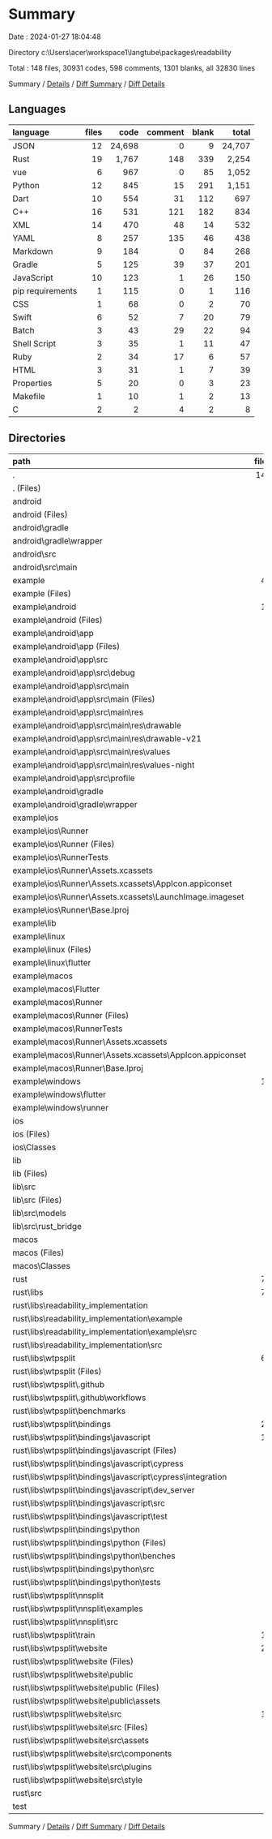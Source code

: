 # Summary

Date : 2024-01-27 18:04:48

Directory c:\\Users\\acer\\workspace1\\langtube\\packages\\readability

Total : 148 files,  30931 codes, 598 comments, 1301 blanks, all 32830 lines

Summary / [Details](details.md) / [Diff Summary](diff.md) / [Diff Details](diff-details.md)

## Languages
| language | files | code | comment | blank | total |
| :--- | ---: | ---: | ---: | ---: | ---: |
| JSON | 12 | 24,698 | 0 | 9 | 24,707 |
| Rust | 19 | 1,767 | 148 | 339 | 2,254 |
| vue | 6 | 967 | 0 | 85 | 1,052 |
| Python | 12 | 845 | 15 | 291 | 1,151 |
| Dart | 10 | 554 | 31 | 112 | 697 |
| C++ | 16 | 531 | 121 | 182 | 834 |
| XML | 14 | 470 | 48 | 14 | 532 |
| YAML | 8 | 257 | 135 | 46 | 438 |
| Markdown | 9 | 184 | 0 | 84 | 268 |
| Gradle | 5 | 125 | 39 | 37 | 201 |
| JavaScript | 10 | 123 | 1 | 26 | 150 |
| pip requirements | 1 | 115 | 0 | 1 | 116 |
| CSS | 1 | 68 | 0 | 2 | 70 |
| Swift | 6 | 52 | 7 | 20 | 79 |
| Batch | 3 | 43 | 29 | 22 | 94 |
| Shell Script | 3 | 35 | 1 | 11 | 47 |
| Ruby | 2 | 34 | 17 | 6 | 57 |
| HTML | 3 | 31 | 1 | 7 | 39 |
| Properties | 5 | 20 | 0 | 3 | 23 |
| Makefile | 1 | 10 | 1 | 2 | 13 |
| C | 2 | 2 | 4 | 2 | 8 |

## Directories
| path | files | code | comment | blank | total |
| :--- | ---: | ---: | ---: | ---: | ---: |
| . | 148 | 30,931 | 598 | 1,301 | 32,830 |
| . (Files) | 8 | 116 | 47 | 41 | 204 |
| android | 5 | 82 | 63 | 39 | 184 |
| android (Files) | 3 | 74 | 63 | 37 | 174 |
| android\\gradle | 1 | 5 | 0 | 1 | 6 |
| android\\gradle\\wrapper | 1 | 5 | 0 | 1 | 6 |
| android\\src | 1 | 3 | 0 | 1 | 4 |
| android\\src\\main | 1 | 3 | 0 | 1 | 4 |
| example | 45 | 1,447 | 270 | 277 | 1,994 |
| example (Files) | 3 | 33 | 88 | 26 | 147 |
| example\\android | 12 | 159 | 51 | 33 | 243 |
| example\\android (Files) | 3 | 39 | 0 | 9 | 48 |
| example\\android\\app | 8 | 115 | 51 | 23 | 189 |
| example\\android\\app (Files) | 1 | 55 | 5 | 13 | 73 |
| example\\android\\app\\src | 7 | 60 | 46 | 10 | 116 |
| example\\android\\app\\src\\debug | 1 | 3 | 4 | 1 | 8 |
| example\\android\\app\\src\\main | 5 | 54 | 38 | 8 | 100 |
| example\\android\\app\\src\\main (Files) | 1 | 28 | 6 | 2 | 36 |
| example\\android\\app\\src\\main\\res | 4 | 26 | 32 | 6 | 64 |
| example\\android\\app\\src\\main\\res\\drawable | 1 | 4 | 7 | 2 | 13 |
| example\\android\\app\\src\\main\\res\\drawable-v21 | 1 | 4 | 7 | 2 | 13 |
| example\\android\\app\\src\\main\\res\\values | 1 | 9 | 9 | 1 | 19 |
| example\\android\\app\\src\\main\\res\\values-night | 1 | 9 | 9 | 1 | 19 |
| example\\android\\app\\src\\profile | 1 | 3 | 4 | 1 | 8 |
| example\\android\\gradle | 1 | 5 | 0 | 1 | 6 |
| example\\android\\gradle\\wrapper | 1 | 5 | 0 | 1 | 6 |
| example\\ios | 8 | 229 | 4 | 13 | 246 |
| example\\ios\\Runner | 7 | 222 | 2 | 9 | 233 |
| example\\ios\\Runner (Files) | 2 | 13 | 0 | 3 | 16 |
| example\\ios\\RunnerTests | 1 | 7 | 2 | 4 | 13 |
| example\\ios\\Runner\\Assets.xcassets | 3 | 148 | 0 | 4 | 152 |
| example\\ios\\Runner\\Assets.xcassets\\AppIcon.appiconset | 1 | 122 | 0 | 1 | 123 |
| example\\ios\\Runner\\Assets.xcassets\\LaunchImage.imageset | 2 | 26 | 0 | 3 | 29 |
| example\\ios\\Runner\\Base.lproj | 2 | 61 | 2 | 2 | 65 |
| example\\lib | 1 | 52 | 1 | 8 | 61 |
| example\\linux | 5 | 94 | 27 | 38 | 159 |
| example\\linux (Files) | 3 | 86 | 18 | 27 | 131 |
| example\\linux\\flutter | 2 | 8 | 9 | 11 | 28 |
| example\\macos | 6 | 444 | 5 | 16 | 465 |
| example\\macos\\Flutter | 1 | 6 | 3 | 4 | 13 |
| example\\macos\\Runner | 4 | 431 | 0 | 8 | 439 |
| example\\macos\\Runner (Files) | 2 | 20 | 0 | 6 | 26 |
| example\\macos\\RunnerTests | 1 | 7 | 2 | 4 | 13 |
| example\\macos\\Runner\\Assets.xcassets | 1 | 68 | 0 | 1 | 69 |
| example\\macos\\Runner\\Assets.xcassets\\AppIcon.appiconset | 1 | 68 | 0 | 1 | 69 |
| example\\macos\\Runner\\Base.lproj | 1 | 343 | 0 | 1 | 344 |
| example\\windows | 10 | 436 | 94 | 143 | 673 |
| example\\windows\\flutter | 2 | 8 | 9 | 11 | 28 |
| example\\windows\\runner | 8 | 428 | 85 | 132 | 645 |
| ios | 2 | 18 | 11 | 4 | 33 |
| ios (Files) | 1 | 17 | 9 | 3 | 29 |
| ios\\Classes | 1 | 1 | 2 | 1 | 4 |
| lib | 7 | 487 | 30 | 100 | 617 |
| lib (Files) | 1 | 2 | 0 | 1 | 3 |
| lib\\src | 6 | 485 | 30 | 99 | 614 |
| lib\\src (Files) | 2 | 49 | 2 | 10 | 61 |
| lib\\src\\models | 2 | 177 | 2 | 26 | 205 |
| lib\\src\\rust_bridge | 2 | 259 | 26 | 63 | 348 |
| macos | 2 | 18 | 10 | 4 | 32 |
| macos (Files) | 1 | 17 | 8 | 3 | 28 |
| macos\\Classes | 1 | 1 | 2 | 1 | 4 |
| rust | 77 | 28,748 | 167 | 832 | 29,747 |
| rust\\libs | 73 | 28,607 | 149 | 797 | 29,553 |
| rust\\libs\\readability_implementation | 5 | 398 | 6 | 54 | 458 |
| rust\\libs\\readability_implementation\\example | 1 | 8 | 0 | 2 | 10 |
| rust\\libs\\readability_implementation\\example\\src | 1 | 8 | 0 | 2 | 10 |
| rust\\libs\\readability_implementation\\src | 4 | 390 | 6 | 52 | 448 |
| rust\\libs\\wtpsplit | 68 | 28,209 | 143 | 743 | 29,095 |
| rust\\libs\\wtpsplit (Files) | 4 | 51 | 1 | 18 | 70 |
| rust\\libs\\wtpsplit\\.github | 2 | 190 | 0 | 15 | 205 |
| rust\\libs\\wtpsplit\\.github\\workflows | 2 | 190 | 0 | 15 | 205 |
| rust\\libs\\wtpsplit\\benchmarks | 2 | 38 | 0 | 18 | 56 |
| rust\\libs\\wtpsplit\\bindings | 23 | 7,177 | 70 | 162 | 7,409 |
| rust\\libs\\wtpsplit\\bindings\\javascript | 16 | 6,841 | 24 | 74 | 6,939 |
| rust\\libs\\wtpsplit\\bindings\\javascript (Files) | 3 | 54 | 0 | 2 | 56 |
| rust\\libs\\wtpsplit\\bindings\\javascript\\cypress | 1 | 13 | 0 | 3 | 16 |
| rust\\libs\\wtpsplit\\bindings\\javascript\\cypress\\integration | 1 | 13 | 0 | 3 | 16 |
| rust\\libs\\wtpsplit\\bindings\\javascript\\dev_server | 8 | 6,514 | 0 | 16 | 6,530 |
| rust\\libs\\wtpsplit\\bindings\\javascript\\src | 3 | 232 | 24 | 48 | 304 |
| rust\\libs\\wtpsplit\\bindings\\javascript\\test | 1 | 28 | 0 | 5 | 33 |
| rust\\libs\\wtpsplit\\bindings\\python | 7 | 336 | 46 | 88 | 470 |
| rust\\libs\\wtpsplit\\bindings\\python (Files) | 1 | 10 | 1 | 2 | 13 |
| rust\\libs\\wtpsplit\\bindings\\python\\benches | 1 | 12 | 0 | 6 | 18 |
| rust\\libs\\wtpsplit\\bindings\\python\\src | 3 | 295 | 45 | 68 | 408 |
| rust\\libs\\wtpsplit\\bindings\\python\\tests | 2 | 19 | 0 | 12 | 31 |
| rust\\libs\\wtpsplit\\nnsplit | 5 | 719 | 57 | 146 | 922 |
| rust\\libs\\wtpsplit\\nnsplit\\examples | 2 | 34 | 0 | 11 | 45 |
| rust\\libs\\wtpsplit\\nnsplit\\src | 3 | 685 | 57 | 135 | 877 |
| rust\\libs\\wtpsplit\\train | 11 | 5,708 | 13 | 246 | 5,967 |
| rust\\libs\\wtpsplit\\website | 21 | 14,326 | 2 | 138 | 14,466 |
| rust\\libs\\wtpsplit\\website (Files) | 5 | 13,186 | 1 | 9 | 13,196 |
| rust\\libs\\wtpsplit\\website\\public | 4 | 22 | 1 | 3 | 26 |
| rust\\libs\\wtpsplit\\website\\public (Files) | 1 | 19 | 1 | 3 | 23 |
| rust\\libs\\wtpsplit\\website\\public\\assets | 3 | 3 | 0 | 0 | 3 |
| rust\\libs\\wtpsplit\\website\\src | 12 | 1,118 | 0 | 126 | 1,244 |
| rust\\libs\\wtpsplit\\website\\src (Files) | 2 | 166 | 0 | 17 | 183 |
| rust\\libs\\wtpsplit\\website\\src\\assets | 3 | 68 | 0 | 32 | 100 |
| rust\\libs\\wtpsplit\\website\\src\\components | 5 | 811 | 0 | 72 | 883 |
| rust\\libs\\wtpsplit\\website\\src\\plugins | 1 | 5 | 0 | 3 | 8 |
| rust\\libs\\wtpsplit\\website\\src\\style | 1 | 68 | 0 | 2 | 70 |
| rust\\src | 4 | 141 | 18 | 35 | 194 |
| test | 2 | 15 | 0 | 4 | 19 |

Summary / [Details](details.md) / [Diff Summary](diff.md) / [Diff Details](diff-details.md)
